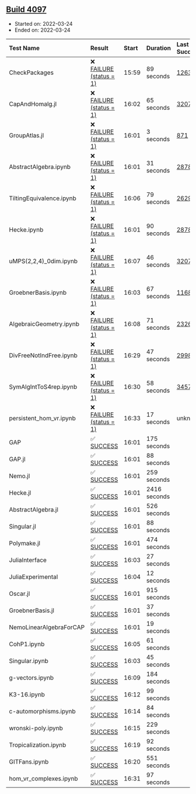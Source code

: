 ## [Build 4097](https://oscarci.mathematik.uni-kl.de/job/oscar-stable/4097/)

* Started on: 2022-03-24
* Ended on: 2022-03-24

| Test Name    | Result | Start | Duration | Last Success | First Failure |
|:-------------|:-------|:------|:---------|:-------------|:--------------|
| CheckPackages | ❌ [FAILURE (status = 1)](https://oscarci.mathematik.uni-kl.de/job/oscar-stable/4097/artifact/logs/build-4097/CheckPackages.log) | 15:59 | 89 seconds | [1263](https://oscarci.mathematik.uni-kl.de/job/oscar-stable/1263/) | [1264](https://oscarci.mathematik.uni-kl.de/job/oscar-stable/1264/) |
| CapAndHomalg.jl | ❌ [FAILURE (status = 1)](https://oscarci.mathematik.uni-kl.de/job/oscar-stable/4097/artifact/logs/build-4097/CapAndHomalg.jl.log) | 16:02 | 65 seconds | [3207](https://oscarci.mathematik.uni-kl.de/job/oscar-stable/3207/) | [3208](https://oscarci.mathematik.uni-kl.de/job/oscar-stable/3208/) |
| GroupAtlas.jl | ❌ [FAILURE (status = 1)](https://oscarci.mathematik.uni-kl.de/job/oscar-stable/4097/artifact/logs/build-4097/GroupAtlas.jl.log) | 16:01 | 3 seconds | [871](https://oscarci.mathematik.uni-kl.de/job/oscar-stable/871/) | [872](https://oscarci.mathematik.uni-kl.de/job/oscar-stable/872/) |
| AbstractAlgebra.ipynb | ❌ [FAILURE (status = 1)](https://oscarci.mathematik.uni-kl.de/job/oscar-stable/4097/artifact/logs/build-4097/AbstractAlgebra.ipynb.log) | 16:01 | 31 seconds | [2878](https://oscarci.mathematik.uni-kl.de/job/oscar-stable/2878/) | [2879](https://oscarci.mathematik.uni-kl.de/job/oscar-stable/2879/) |
| TiltingEquivalence.ipynb | ❌ [FAILURE (status = 1)](https://oscarci.mathematik.uni-kl.de/job/oscar-stable/4097/artifact/logs/build-4097/TiltingEquivalence.ipynb.log) | 16:06 | 79 seconds | [2629](https://oscarci.mathematik.uni-kl.de/job/oscar-stable/2629/) | [2630](https://oscarci.mathematik.uni-kl.de/job/oscar-stable/2630/) |
| Hecke.ipynb | ❌ [FAILURE (status = 1)](https://oscarci.mathematik.uni-kl.de/job/oscar-stable/4097/artifact/logs/build-4097/Hecke.ipynb.log) | 16:01 | 90 seconds | [2878](https://oscarci.mathematik.uni-kl.de/job/oscar-stable/2878/) | [2879](https://oscarci.mathematik.uni-kl.de/job/oscar-stable/2879/) |
| uMPS(2,2,4)_0dim.ipynb | ❌ [FAILURE (status = 1)](https://oscarci.mathematik.uni-kl.de/job/oscar-stable/4097/artifact/logs/build-4097/uMPS-2-2-4-_0dim.ipynb.log) | 16:07 | 46 seconds | [3207](https://oscarci.mathematik.uni-kl.de/job/oscar-stable/3207/) | [3208](https://oscarci.mathematik.uni-kl.de/job/oscar-stable/3208/) |
| GroebnerBasis.ipynb | ❌ [FAILURE (status = 1)](https://oscarci.mathematik.uni-kl.de/job/oscar-stable/4097/artifact/logs/build-4097/GroebnerBasis.ipynb.log) | 16:03 | 67 seconds | [1168](https://oscarci.mathematik.uni-kl.de/job/oscar-stable/1168/) | [1169](https://oscarci.mathematik.uni-kl.de/job/oscar-stable/1169/) |
| AlgebraicGeometry.ipynb | ❌ [FAILURE (status = 1)](https://oscarci.mathematik.uni-kl.de/job/oscar-stable/4097/artifact/logs/build-4097/AlgebraicGeometry.ipynb.log) | 16:08 | 71 seconds | [2326](https://oscarci.mathematik.uni-kl.de/job/oscar-stable/2326/) | [2327](https://oscarci.mathematik.uni-kl.de/job/oscar-stable/2327/) |
| DivFreeNotIndFree.ipynb | ❌ [FAILURE (status = 1)](https://oscarci.mathematik.uni-kl.de/job/oscar-stable/4097/artifact/logs/build-4097/DivFreeNotIndFree.ipynb.log) | 16:29 | 47 seconds | [2998](https://oscarci.mathematik.uni-kl.de/job/oscar-stable/2998/) | [2999](https://oscarci.mathematik.uni-kl.de/job/oscar-stable/2999/) |
| SymAlgIntToS4rep.ipynb | ❌ [FAILURE (status = 1)](https://oscarci.mathematik.uni-kl.de/job/oscar-stable/4097/artifact/logs/build-4097/SymAlgIntToS4rep.ipynb.log) | 16:30 | 58 seconds | [3457](https://oscarci.mathematik.uni-kl.de/job/oscar-stable/3457/) | [3458](https://oscarci.mathematik.uni-kl.de/job/oscar-stable/3458/) |
| persistent_hom_vr.ipynb | ❌ [FAILURE (status = 1)](https://oscarci.mathematik.uni-kl.de/job/oscar-stable/4097/artifact/logs/build-4097/persistent_hom_vr.ipynb.log) | 16:33 | 17 seconds | unknown | unknown |
| GAP | ✅ [SUCCESS](https://oscarci.mathematik.uni-kl.de/job/oscar-stable/4097/artifact/logs/build-4097/GAP.log) | 16:01 | 175 seconds |  |  |
| GAP.jl | ✅ [SUCCESS](https://oscarci.mathematik.uni-kl.de/job/oscar-stable/4097/artifact/logs/build-4097/GAP.jl.log) | 16:01 | 88 seconds |  |  |
| Nemo.jl | ✅ [SUCCESS](https://oscarci.mathematik.uni-kl.de/job/oscar-stable/4097/artifact/logs/build-4097/Nemo.jl.log) | 16:01 | 259 seconds |  |  |
| Hecke.jl | ✅ [SUCCESS](https://oscarci.mathematik.uni-kl.de/job/oscar-stable/4097/artifact/logs/build-4097/Hecke.jl.log) | 16:01 | 2416 seconds |  |  |
| AbstractAlgebra.jl | ✅ [SUCCESS](https://oscarci.mathematik.uni-kl.de/job/oscar-stable/4097/artifact/logs/build-4097/AbstractAlgebra.jl.log) | 16:01 | 526 seconds |  |  |
| Singular.jl | ✅ [SUCCESS](https://oscarci.mathematik.uni-kl.de/job/oscar-stable/4097/artifact/logs/build-4097/Singular.jl.log) | 16:01 | 88 seconds |  |  |
| Polymake.jl | ✅ [SUCCESS](https://oscarci.mathematik.uni-kl.de/job/oscar-stable/4097/artifact/logs/build-4097/Polymake.jl.log) | 16:01 | 474 seconds |  |  |
| JuliaInterface | ✅ [SUCCESS](https://oscarci.mathematik.uni-kl.de/job/oscar-stable/4097/artifact/logs/build-4097/JuliaInterface.log) | 16:03 | 27 seconds |  |  |
| JuliaExperimental | ✅ [SUCCESS](https://oscarci.mathematik.uni-kl.de/job/oscar-stable/4097/artifact/logs/build-4097/JuliaExperimental.log) | 16:04 | 12 seconds |  |  |
| Oscar.jl | ✅ [SUCCESS](https://oscarci.mathematik.uni-kl.de/job/oscar-stable/4097/artifact/logs/build-4097/Oscar.jl.log) | 16:01 | 915 seconds |  |  |
| GroebnerBasis.jl | ✅ [SUCCESS](https://oscarci.mathematik.uni-kl.de/job/oscar-stable/4097/artifact/logs/build-4097/GroebnerBasis.jl.log) | 16:01 | 37 seconds |  |  |
| NemoLinearAlgebraForCAP | ✅ [SUCCESS](https://oscarci.mathematik.uni-kl.de/job/oscar-stable/4097/artifact/logs/build-4097/NemoLinearAlgebraForCAP.log) | 16:01 | 19 seconds |  |  |
| CohP1.ipynb | ✅ [SUCCESS](https://oscarci.mathematik.uni-kl.de/job/oscar-stable/4097/artifact/logs/build-4097/CohP1.ipynb.log) | 16:05 | 61 seconds |  |  |
| Singular.ipynb | ✅ [SUCCESS](https://oscarci.mathematik.uni-kl.de/job/oscar-stable/4097/artifact/logs/build-4097/Singular.ipynb.log) | 16:03 | 45 seconds |  |  |
| g-vectors.ipynb | ✅ [SUCCESS](https://oscarci.mathematik.uni-kl.de/job/oscar-stable/4097/artifact/logs/build-4097/g-vectors.ipynb.log) | 16:09 | 184 seconds |  |  |
| K3-16.ipynb | ✅ [SUCCESS](https://oscarci.mathematik.uni-kl.de/job/oscar-stable/4097/artifact/logs/build-4097/K3-16.ipynb.log) | 16:12 | 99 seconds |  |  |
| c-automorphisms.ipynb | ✅ [SUCCESS](https://oscarci.mathematik.uni-kl.de/job/oscar-stable/4097/artifact/logs/build-4097/c-automorphisms.ipynb.log) | 16:14 | 84 seconds |  |  |
| wronski-poly.ipynb | ✅ [SUCCESS](https://oscarci.mathematik.uni-kl.de/job/oscar-stable/4097/artifact/logs/build-4097/wronski-poly.ipynb.log) | 16:15 | 229 seconds |  |  |
| Tropicalization.ipynb | ✅ [SUCCESS](https://oscarci.mathematik.uni-kl.de/job/oscar-stable/4097/artifact/logs/build-4097/Tropicalization.ipynb.log) | 16:19 | 92 seconds |  |  |
| GITFans.ipynb | ✅ [SUCCESS](https://oscarci.mathematik.uni-kl.de/job/oscar-stable/4097/artifact/logs/build-4097/GITFans.ipynb.log) | 16:20 | 551 seconds |  |  |
| hom_vr_complexes.ipynb | ✅ [SUCCESS](https://oscarci.mathematik.uni-kl.de/job/oscar-stable/4097/artifact/logs/build-4097/hom_vr_complexes.ipynb.log) | 16:31 | 97 seconds |  |  |

